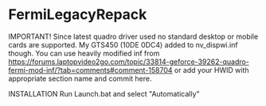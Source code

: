 # FermiLegacyRepack
IMPORTANT!
Since latest quadro driver used no standard desktop or mobile cards are supported.
My GTS450 (10DE 0DC4) added to nv_dispwi.inf though.
You can use heavily modified inf from https://forums.laptopvideo2go.com/topic/33814-geforce-39262-quadro-fermi-mod-inf/?tab=comments#comment-158704 or add your HWID with appropriate section name and commit here.

INSTALLATION
Run Launch.bat and select "Automatically"
